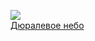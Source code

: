 ![](/books/sf_humor/Сергей%20Лукьяненко/Дюралевое%20небо.jpg)  
[Дюралевое небо](/books/sf_humor/Сергей%20Лукьяненко/Дюралевое%20небо)